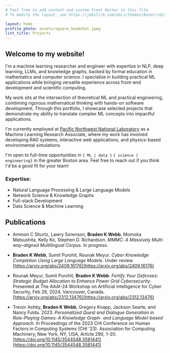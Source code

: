 ```yaml
---
# Feel free to add content and custom Front Matter to this file.
# To modify the layout, see https://jekyllrb.com/docs/themes/#overriding-theme-defaults

layout: home
profile_photo: assets/square_headshot.jpeg
list_title: Projects
---
```


<h2>Welcome to my website!</h2>

I'm a machine learning researcher and engineer with expertise in NLP, deep learning, LLMs, and knowledge graphs, backed by formal education in mathematics and computer science. I specialize in building practical ML applications while bringing versatile experience across front-end development and scientific computing.

My work sits at the intersection of theoretical ML and practical engineering, combining rigorous mathematical thinking with hands-on software development. Through this portfolio, I showcase selected projects that demonstrate my ability to translate complex ML concepts into impactful applications.

I'm currently employed at [Pacific Northwest National Laboratory](https://www.pnnl.gov/) as a Machine Learning Research Associate, where my work has involved developing RAG systems, interactive web applications, and physics-based environmental simulations.

I'm open to full-time opportunities in `{ ML | data }` `{ science | engineering}` in the greater Boston area. Feel free to reach out if you think I'd be a good fit for your team!

### Expertise:

- Natural Language Processing & Large Language Models
- Network Science & Knowledge Graphs
- Full-stack Development
- Data Science & Machine Learning

## Publications

- Ammon C Shurtz, Lawry Sorenson, **Braden K Webb**, Momoka Matsushita, Kelly Ko, Stephen D. Richardson. _MMMC: A Massively Multi-way-aligned Multilingual Corpus_. In progress.

- **Braden K Webb**, Sumit Purohit, Rounak Meyur. _Cyber Knowledge Completion Using Large Language Models_. Under review. [https://arxiv.org/abs/2409.16176](https://arxiv.org/abs/2409.16176)

- Rounak Meyur, Sumit Purohit, **Braden K Webb**. _Fortify Your Defenses: Strategic Budget Allocation to Enhance Power Grid Cybersecurity_. Presented at The AAAI-24 Workshop on Artificial Intelligence for Cyber Security, Feb 26, 2024, Vancouver, Canada. [https://arxiv.org/abs/2312.13476](https://arxiv.org/abs/2312.13476)

- Trevor Ashby, **Braden K Webb**, Gregory Knapp, Jackson Searle, and Nancy Fulda. 2023. _Personalized Quest and Dialogue Generation in Role-Playing Games: A Knowledge Graph- and Language Model-based Approach_. In Proceedings of the 2023 CHI Conference on Human Factors in Computing Systems (CHI '23). Association for Computing Machinery, New York, NY, USA, Article 290, 1–20. [https://doi.org/10.1145/3544548.3581441](https://doi.org/10.1145/3544548.3581441)
